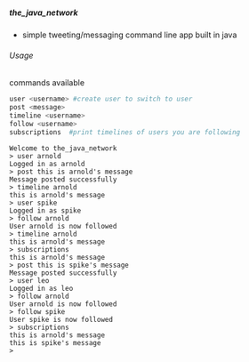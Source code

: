 ##### the_java_network
- simple tweeting/messaging command line app built in java

###### Usage
commands available
```sh
user <username> #create user to switch to user
post <message>
timeline <username>
follow <username>
subscriptions  #print timelines of users you are following
```

```
Welcome to the_java_network
> user arnold
Logged in as arnold
> post this is arnold's message
Message posted successfully
> timeline arnold
this is arnold's message
> user spike
Logged in as spike
> follow arnold
User arnold is now followed
> timeline arnold
this is arnold's message
> subscriptions
this is arnold's message
> post this is spike's message
Message posted successfully
> user leo
Logged in as leo
> follow arnold
User arnold is now followed
> follow spike
User spike is now followed
> subscriptions
this is arnold's message
this is spike's message
>
```
